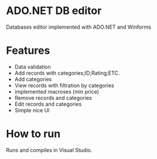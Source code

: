 # ADO.NET DB editor

Databases editor implemented with ADO.NET and Winforms

# Features

- Data validation
- Add records with categories;ID;Rating;ETC.
- Add categories
- View records with filtration by categories
- implemented macroses (min price)
- Remove records and categories
- Edit records and categories
- Simple nice UI

# How to run

Runs and compiles in Visual Studio.
